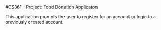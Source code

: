 #CS361 - Project: Food Donation Applicaton

This application prompts the user to register for an account or login to a previously created account.
